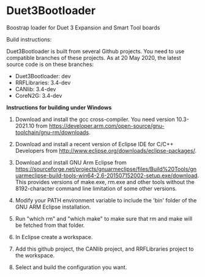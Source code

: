 # Duet3Bootloader
Boostrap loader for Duet 3 Expansion and Smart Tool boards
 
Build instructions:

Duet3Bootloader is built from several Github projects. You need to use compatible branches of these projects. As at 20 May 2020, the latest source code is on these branches:

- Duet3Bootloader: dev
- RRFLibraries: 3.4-dev
- CANlib: 3.4-dev
- CoreN2G: 3.4-dev

**Instructions for building under Windows**

1. Download and install the gcc cross-compiler. You need version 10.3-2021.10 from https://developer.arm.com/open-source/gnu-toolchain/gnu-rm/downloads.

2. Download and install a recent version of Eclipse IDE for C/C++ Developers from http://www.eclipse.org/downloads/eclipse-packages/.

3. Download and install GNU Arm Eclipse from https://sourceforge.net/projects/gnuarmeclipse/files/Build%20Tools/gnuarmeclipse-build-tools-win64-2.6-201507152002-setup.exe/download. This provides versions of make.exe, rm.exe and other tools without the 8192-character command line limitation of some other versions.

4. Modify your PATH environment variable to include the 'bin' folder of the GNU ARM Eclipse installation.

5. Run "which rm" and "which make" to make sure that rm and make will be fetched from that folder.

6. In Eclipse create a workspace.

7. Add this github project, the CANlib project, and RRFLibraries project to the workspace.

8. Select and build the configuration you want.

